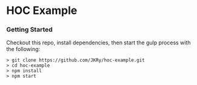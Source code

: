 # HOC Example
### Getting Started
Checkout this repo, install dependencies, then start the gulp process with the following:

```
> git clone https://github.com/JKRy/hoc-example.git
> cd hoc-example
> npm install
> npm start
```